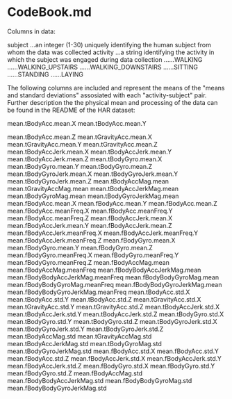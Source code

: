 CodeBook.md
========================================================
Columns in data:

subject
...an integer (1-30) uniquely identifying the human subject from whom the data was collected
activity
...a string identifying the activity in which the subject was engaged during data collection
......WALKING
......WALKING_UPSTAIRS
......WALKING_DOWNSTAIRS
......SITTING
......STANDING
......LAYING

The following columns are included and represent the means of the "means and standard deviations" assosiated with each "activity-subject" pair. Further description the the physical mean and processing of the data can be found in the README of the HAR dataset:

mean.tBodyAcc.mean.X 
mean.tBodyAcc.mean.Y

mean.tBodyAcc.mean.Z
mean.tGravityAcc.mean.X
mean.tGravityAcc.mean.Y
mean.tGravityAcc.mean.Z
mean.tBodyAccJerk.mean.X
mean.tBodyAccJerk.mean.Y
mean.tBodyAccJerk.mean.Z
mean.tBodyGyro.mean.X
mean.tBodyGyro.mean.Y
mean.tBodyGyro.mean.Z
mean.tBodyGyroJerk.mean.X
mean.tBodyGyroJerk.mean.Y
mean.tBodyGyroJerk.mean.Z
mean.tBodyAccMag.mean
mean.tGravityAccMag.mean
mean.tBodyAccJerkMag.mean
mean.tBodyGyroMag.mean
mean.tBodyGyroJerkMag.mean
mean.fBodyAcc.mean.X
mean.fBodyAcc.mean.Y
mean.fBodyAcc.mean.Z
mean.fBodyAcc.meanFreq.X
mean.fBodyAcc.meanFreq.Y
mean.fBodyAcc.meanFreq.Z
mean.fBodyAccJerk.mean.X
mean.fBodyAccJerk.mean.Y
mean.fBodyAccJerk.mean.Z
mean.fBodyAccJerk.meanFreq.X
mean.fBodyAccJerk.meanFreq.Y
mean.fBodyAccJerk.meanFreq.Z
mean.fBodyGyro.mean.X
mean.fBodyGyro.mean.Y
mean.fBodyGyro.mean.Z
mean.fBodyGyro.meanFreq.X
mean.fBodyGyro.meanFreq.Y
mean.fBodyGyro.meanFreq.Z
mean.fBodyAccMag.mean
mean.fBodyAccMag.meanFreq
mean.fBodyBodyAccJerkMag.mean
mean.fBodyBodyAccJerkMag.meanFreq
mean.fBodyBodyGyroMag.mean
mean.fBodyBodyGyroMag.meanFreq
mean.fBodyBodyGyroJerkMag.mean
mean.fBodyBodyGyroJerkMag.meanFreq
mean.tBodyAcc.std.X
mean.tBodyAcc.std.Y
mean.tBodyAcc.std.Z
mean.tGravityAcc.std.X
mean.tGravityAcc.std.Y
mean.tGravityAcc.std.Z
mean.tBodyAccJerk.std.X
mean.tBodyAccJerk.std.Y
mean.tBodyAccJerk.std.Z
mean.tBodyGyro.std.X
mean.tBodyGyro.std.Y
mean.tBodyGyro.std.Z
mean.tBodyGyroJerk.std.X
mean.tBodyGyroJerk.std.Y
mean.tBodyGyroJerk.std.Z
mean.tBodyAccMag.std
mean.tGravityAccMag.std
mean.tBodyAccJerkMag.std
mean.tBodyGyroMag.std
mean.tBodyGyroJerkMag.std
mean.fBodyAcc.std.X
mean.fBodyAcc.std.Y
mean.fBodyAcc.std.Z
mean.fBodyAccJerk.std.X
mean.fBodyAccJerk.std.Y
mean.fBodyAccJerk.std.Z
mean.fBodyGyro.std.X
mean.fBodyGyro.std.Y
mean.fBodyGyro.std.Z
mean.fBodyAccMag.std
mean.fBodyBodyAccJerkMag.std
mean.fBodyBodyGyroMag.std
mean.fBodyBodyGyroJerkMag.std
